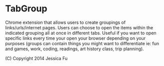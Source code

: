 TabGroup
========

Chrome extension that allows users to create groupings of links/urls/internet pages. Users can choose to open the items within the indicated grouping all at once in different tabs. Useful if you want to open specific links every time your open your browser depending on your purposes (groups can contain things you might want to differentiate ie: fun and games, work, coding, readings, art history class, trip planning).

(C) Copyright 2014 Jessica Fu

